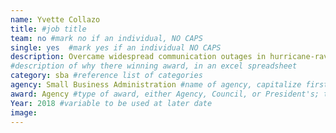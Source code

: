 ```yaml
---
name: Yvette Collazo
title: #job title
team: no #mark no if an individual, NO CAPS
single: yes  #mark yes if an individual NO CAPS
description: Overcame widespread communication outages in hurricane-ravaged Puerto Rico to deliver disaster assistance to small businesses. Among many efforts, Yvette launched an initiative that reached 94% of municipalities and 4500+ individuals with vital information and services. Her initiative has been adopted for future disaster efforts.
#description of why there winning award, in an excel spreadsheet
category: sba #reference list of categories
agency: Small Business Administration #name of agency, capitalize first letter of each name
award: Agency #type of award, either Agency, Council, or President's; this is case sensitive so make sure to match the options listed exactly. This section generates the format of the card
Year: 2018 #variable to be used at later date
image: 
---
```

